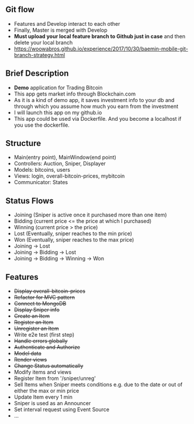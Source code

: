 ## Git flow
- Features and Develop interact to each other
- Finally, Master is merged with Develop 
- **Must upload your local feature branch to Github just in case** and then delete your local branch
- https://woowabros.github.io/experience/2017/10/30/baemin-mobile-git-branch-strategy.html

## Brief Description 
- **Demo** application for Trading Bitcoin
- This app gets market info through Blockchain.com
- As it is a kind of demo app, it saves investment info to your db and through which you assume how much you earn from the investment
- I will launch this app on my github.io 
- This app could be used via Dockerfile. And you become a localhost if you use the dockerfile. 

## Structure
- Main(entry point), MainWindow(end point)
- Controllers: Auction, Sniper, Displayer
- Models: bitcoins, users
- Views: login, overall-bitcoin-prices, mybitcoin
- Communicator: States

## Status Flows
- Joining (Sniper is active once it purchased more than one item)
- Bidding (current price <= the price at which I purchased)
- Winning (current price > the price)
- Lost (Eventually, sniper reaches to the min price)
- Won (Eventually, sniper reaches to the max price)
- Joining -> Lost
- Joining -> Bidding -> Lost
- Joining -> Bidding -> Winning -> Won 

## Features
- ~~Display overall-bitcoin-prices~~
- ~~Refactor for MVC pattern~~ 
- ~~Connect to MongoDB~~
- ~~Display Sniper info~~
- ~~Create an Item~~
- ~~Register an Item~~
- ~~Unregister an Item~~
- Write e2e test (first step)
- ~~Handle errors globally~~
- ~~Authenticate and Authorize~~ 
- ~~Model data~~ 
- ~~Render views~~ 
- ~~Change Status automatically~~ 
- Modify items and views 
- Register Item from '/sniper/unreg'
- Sell Items when Sniper meets conditions e.g. due to the date or out of either the max or min price
- Update Item every 1 min
- Sniper is used as an Announcer 
- Set interval request using Event Source 
- ...
